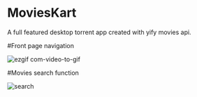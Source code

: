 # MoviesKart
A full featured desktop torrent app created with yify movies api.

#Front page navigation

![ezgif com-video-to-gif](https://user-images.githubusercontent.com/16313961/42854305-e390bafe-8a58-11e8-8a16-0f24990a57b1.gif)

#Movies search function

![search](https://user-images.githubusercontent.com/16313961/42854456-97661bd2-8a59-11e8-8fa7-b14b25172321.gif)
